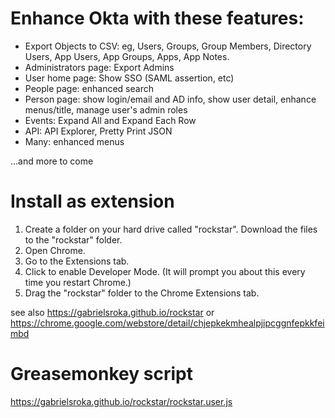 # Enhance Okta with these features:
- Export Objects to CSV: eg, Users, Groups, Group Members, Directory Users, App Users, App Groups, Apps, App Notes.
- Administrators page: Export Admins
- User home page: Show SSO (SAML assertion, etc)
- People page: enhanced search
- Person page: show login/email and AD info, show user detail, enhance menus/title, manage user's admin roles
- Events: Expand All and Expand Each Row
- API: API Explorer, Pretty Print JSON
- Many: enhanced menus

...and more to come

# Install as extension
1. Create a folder on your hard drive called "rockstar". Download the files to the "rockstar" folder.
2. Open Chrome.
3. Go to the Extensions tab.
4. Click to enable Developer Mode. (It will prompt you about this every time you restart Chrome.) 
5. Drag the "rockstar" folder to the Chrome Extensions tab.

see also https://gabrielsroka.github.io/rockstar or https://chrome.google.com/webstore/detail/chjepkekmhealpjipcggnfepkkfeimbd

# Greasemonkey script
https://gabrielsroka.github.io/rockstar/rockstar.user.js
